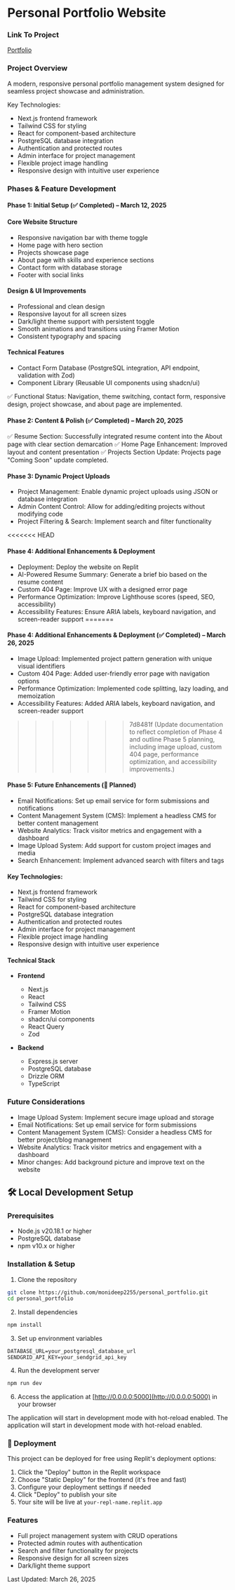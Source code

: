 # Personal Portfolio Website

### Link To Project
[Portfolio](https://personal-portfolio-monideepchakrab.replit.app/)

### Project Overview
A modern, responsive personal portfolio management system designed for seamless project showcase and administration.

Key Technologies:
- Next.js frontend framework
- Tailwind CSS for styling
- React for component-based architecture
- PostgreSQL database integration
- Authentication and protected routes
- Admin interface for project management
- Flexible project image handling
- Responsive design with intuitive user experience

### Phases & Feature Development

#### Phase 1: Initial Setup (✅ Completed) – March 12, 2025

#### Core Website Structure
- Responsive navigation bar with theme toggle
- Home page with hero section
- Projects showcase page
- About page with skills and experience sections
- Contact form with database storage
- Footer with social links

#### Design & UI Improvements
- Professional and clean design
- Responsive layout for all screen sizes
- Dark/light theme support with persistent toggle
- Smooth animations and transitions using Framer Motion
- Consistent typography and spacing

#### Technical Features
- Contact Form Database (PostgreSQL integration, API endpoint, validation with Zod)
- Component Library (Reusable UI components using shadcn/ui)

✅ Functional Status: Navigation, theme switching, contact form, responsive design, project showcase, and about page are implemented.

#### Phase 2: Content & Polish (✅ Completed) – March 20, 2025
✅ Resume Section: Successfully integrated resume content into the About page with clear section demarcation
✅ Home Page Enhancement: Improved layout and content presentation
✅ Projects Section Update: Projects page "Coming Soon" update completed.

#### Phase 3: Dynamic Project Uploads
- Project Management: Enable dynamic project uploads using JSON or database integration
- Admin Content Control: Allow for adding/editing projects without modifying code
- Project Filtering & Search: Implement search and filter functionality

<<<<<<< HEAD
#### Phase 4: Additional Enhancements & Deployment
- Deployment: Deploy the website on Replit
- AI-Powered Resume Summary: Generate a brief bio based on the resume content
- Custom 404 Page: Improve UX with a designed error page
- Performance Optimization: Improve Lighthouse scores (speed, SEO, accessibility)
- Accessibility Features: Ensure ARIA labels, keyboard navigation, and screen-reader support
=======
#### Phase 4: Additional Enhancements & Deployment (✅ Completed) – March 26, 2025
- Image Upload: Implemented project pattern generation with unique visual identifiers
- Custom 404 Page: Added user-friendly error page with navigation options
- Performance Optimization: Implemented code splitting, lazy loading, and memoization
- Accessibility Features: Added ARIA labels, keyboard navigation, and screen-reader support
>>>>>>> 7d8481f (Update documentation to reflect completion of Phase 4 and outline Phase 5 planning, including image upload, custom 404 page, performance optimization, and accessibility improvements.)

#### Phase 5: Future Enhancements (🚧 Planned)
- Email Notifications: Set up email service for form submissions and notifications
- Content Management System (CMS): Implement a headless CMS for better content management
- Website Analytics: Track visitor metrics and engagement with a dashboard
- Image Upload System: Add support for custom project images and media
- Search Enhancement: Implement advanced search with filters and tags


#### Key Technologies:
- Next.js frontend framework
- Tailwind CSS for styling
- React for component-based architecture
- PostgreSQL database integration
- Authentication and protected routes
- Admin interface for project management
- Flexible project image handling
- Responsive design with intuitive user experience

#### Technical Stack
- **Frontend**
  - Next.js
  - React
  - Tailwind CSS
  - Framer Motion
  - shadcn/ui components
  - React Query
  - Zod

- **Backend**
  - Express.js server
  - PostgreSQL database
  - Drizzle ORM
  - TypeScript

### Future Considerations
- Image Upload System: Implement secure image upload and storage
- Email Notifications: Set up email service for form submissions
- Content Management System (CMS): Consider a headless CMS for better project/blog management
- Website Analytics: Track visitor metrics and engagement with a dashboard
- Minor changes: Add background picture and improve text on the website

## 🛠️ Local Development Setup

### Prerequisites
- Node.js v20.18.1 or higher
- PostgreSQL database
- npm v10.x or higher

### Installation & Setup

1. Clone the repository
```bash
git clone https://github.com/monideep2255/personal_portfolio.git
cd personal_portfolio
```

2. Install dependencies
```bash
npm install
```

3. Set up environment variables
```env
DATABASE_URL=your_postgresql_database_url
SENDGRID_API_KEY=your_sendgrid_api_key
```

4. Run the development server
```bash
npm run dev
```

6. Access the application at [http://0.0.0.0:5000](http://0.0.0.0:5000) in your browser

The application will start in development mode with hot-reload enabled.
The application will start in development mode with hot-reload enabled.

### 🚀 Deployment

This project can be deployed for free using Replit's deployment options:

1. Click the "Deploy" button in the Replit workspace
2. Choose "Static Deploy" for the frontend (it's free and fast)
3. Configure your deployment settings if needed
4. Click "Deploy" to publish your site
5. Your site will be live at `your-repl-name.replit.app`

### Features
- Full project management system with CRUD operations
- Protected admin routes with authentication
- Search and filter functionality for projects
- Responsive design for all screen sizes
- Dark/light theme support

Last Updated: March 26, 2025